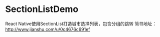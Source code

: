 # SectionListDemo
React Native使用SectionList打造城市选择列表，包含分组的跳转
简书地址：http://www.jianshu.com/u/0c4676c691ef
